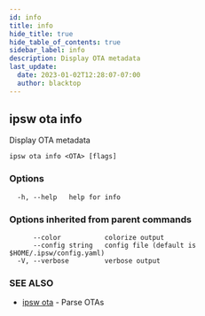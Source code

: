 ```yaml
---
id: info
title: info
hide_title: true
hide_table_of_contents: true
sidebar_label: info
description: Display OTA metadata
last_update:
  date: 2023-01-02T12:28:07-07:00
  author: blacktop
---
```

## ipsw ota info

Display OTA metadata

```
ipsw ota info <OTA> [flags]
```

### Options

```
  -h, --help   help for info
```

### Options inherited from parent commands

```
      --color           colorize output
      --config string   config file (default is $HOME/.ipsw/config.yaml)
  -V, --verbose         verbose output
```

### SEE ALSO

* [ipsw ota](/docs/cli/ipsw/ota)	 - Parse OTAs

